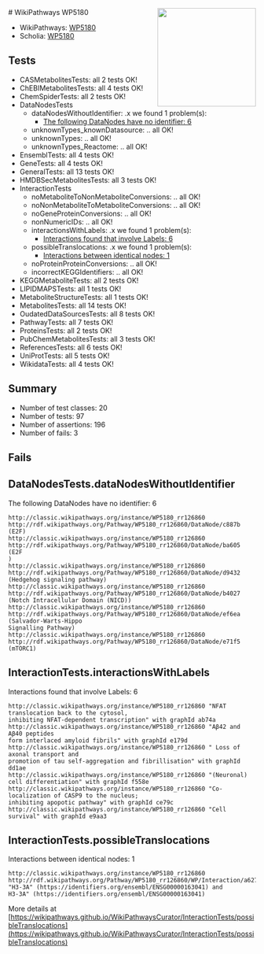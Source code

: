 <img style="float: right; width: 200px" src="https://upload.wikimedia.org/wikipedia/commons/thumb/8/83/Wplogo_with_text_500.png/640px-Wplogo_with_text_500.png" />
# WikiPathways WP5180

* WikiPathways: [WP5180](https://wikipathways.org/pathways/WP5180)
* Scholia: [WP5180](https://scholia.toolforge.org/wikipathways/WP5180)
## Tests
* CASMetabolitesTests: all 2 tests OK!
* ChEBIMetabolitesTests: all 4 tests OK!
* ChemSpiderTests: all 2 tests OK!
* DataNodesTests
    * dataNodesWithoutIdentifier: .x we found 1 problem(s):
        * [The following DataNodes have no identifier: 6](#d2d32fa5)
    * unknownTypes_knownDatasource: .. all OK!
    * unknownTypes: .. all OK!
    * unknownTypes_Reactome: .. all OK!
* EnsemblTests: all 4 tests OK!
* GeneTests: all 4 tests OK!
* GeneralTests: all 13 tests OK!
* HMDBSecMetabolitesTests: all 3 tests OK!
* InteractionTests
    * noMetaboliteToNonMetaboliteConversions: .. all OK!
    * noNonMetaboliteToMetaboliteConversions: .. all OK!
    * noGeneProteinConversions: .. all OK!
    * nonNumericIDs: .. all OK!
    * interactionsWithLabels: .x we found 1 problem(s):
        * [Interactions found that involve Labels: 6](#630d267d)
    * possibleTranslocations: .x we found 1 problem(s):
        * [Interactions between identical nodes: 1](#1c118206)
    * noProteinProteinConversions: .. all OK!
    * incorrectKEGGIdentifiers: .. all OK!
* KEGGMetaboliteTests: all 2 tests OK!
* LIPIDMAPSTests: all 1 tests OK!
* MetaboliteStructureTests: all 1 tests OK!
* MetabolitesTests: all 14 tests OK!
* OudatedDataSourcesTests: all 8 tests OK!
* PathwayTests: all 7 tests OK!
* ProteinsTests: all 2 tests OK!
* PubChemMetabolitesTests: all 3 tests OK!
* ReferencesTests: all 6 tests OK!
* UniProtTests: all 5 tests OK!
* WikidataTests: all 4 tests OK!


## Summary

* Number of test classes: 20
* Number of tests: 97
* Number of assertions: 196
* Number of fails: 3

## Fails

<a name="d2d32fa5" />

## DataNodesTests.dataNodesWithoutIdentifier

The following DataNodes have no identifier: 6
```
http://classic.wikipathways.org/instance/WP5180_rr126860 http://rdf.wikipathways.org/Pathway/WP5180_rr126860/DataNode/c887b (E2F)
http://classic.wikipathways.org/instance/WP5180_rr126860 http://rdf.wikipathways.org/Pathway/WP5180_rr126860/DataNode/ba605 (E2F
)
http://classic.wikipathways.org/instance/WP5180_rr126860 http://rdf.wikipathways.org/Pathway/WP5180_rr126860/DataNode/d9432 (Hedgehog signaling pathway)
http://classic.wikipathways.org/instance/WP5180_rr126860 http://rdf.wikipathways.org/Pathway/WP5180_rr126860/DataNode/b4027 (Notch Intracellular Domain (NICD))
http://classic.wikipathways.org/instance/WP5180_rr126860 http://rdf.wikipathways.org/Pathway/WP5180_rr126860/DataNode/ef6ea (Salvador-Warts-Hippo 
Signalling Pathway)
http://classic.wikipathways.org/instance/WP5180_rr126860 http://rdf.wikipathways.org/Pathway/WP5180_rr126860/DataNode/e71f5 (mTORC1)
```

<a name="630d267d" />

## InteractionTests.interactionsWithLabels

Interactions found that involve Labels: 6
```
http://classic.wikipathways.org/instance/WP5180_rr126860 "NFAT translocation back to the cytosol,
inhibiting NFAT-dependent transcription" with graphId ab74a
http://classic.wikipathways.org/instance/WP5180_rr126860 "Aβ42 and Aβ40 peptides 
form interlaced amyloid fibrils" with graphId e179d
http://classic.wikipathways.org/instance/WP5180_rr126860 " Loss of axonal transport and 
promotion of tau self-aggregation and fibrillisation" with graphId dd1ae
http://classic.wikipathways.org/instance/WP5180_rr126860 "(Neuronal) cell differentiation" with graphId f558e
http://classic.wikipathways.org/instance/WP5180_rr126860 "Co-localization of CASP9 to the nucleus;
inhibiting apopotic pathway" with graphId ce79c
http://classic.wikipathways.org/instance/WP5180_rr126860 "Cell survival" with graphId e9aa3
```

<a name="1c118206" />

## InteractionTests.possibleTranslocations

Interactions between identical nodes: 1
```
http://classic.wikipathways.org/instance/WP5180_rr126860 http://rdf.wikipathways.org/Pathway/WP5180_rr126860/WP/Interaction/a6277 "H3-3A" (https://identifiers.org/ensembl/ENSG00000163041) and 
H3-3A" (https://identifiers.org/ensembl/ENSG00000163041)
```

More details at [https://wikipathways.github.io/WikiPathwaysCurator/InteractionTests/possibleTranslocations](https://wikipathways.github.io/WikiPathwaysCurator/InteractionTests/possibleTranslocations)

